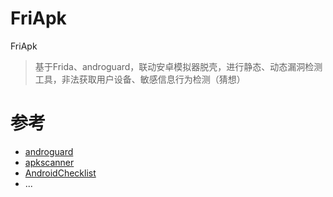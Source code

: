 # FriApk
FriApk
> 基于Frida、androguard，联动安卓模拟器脱壳，进行静态、动态漏洞检测工具，非法获取用户设备、敏感信息行为检测（猜想）


# 参考
- [androguard](https://github.com/androguard/androguard)
- [apkscanner](https://github.com/gremwell/apkscanner)
- [AndroidChecklist](https://github.com/guanchao/AndroidChecklist)
- ...
